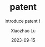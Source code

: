 ---
layout:     post
title:      patent
subtitle:   introduce patent！
date:       2023-09-15
author:     Xiaozhao Lu
header-img: img/post-bg-balloons.jpg
catalog:    false
tags:
    - News
---